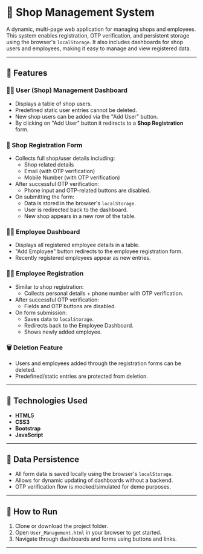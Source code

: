 # 🏪 Shop Management System

A dynamic, multi-page web application for managing shops and employees. This system enables registration, OTP verification, and persistent storage using the browser's `localStorage`. It also includes dashboards for shop users and employees, making it easy to manage and view registered data.

---

## 📌 Features

### 🧑‍💼 User (Shop) Management Dashboard
- Displays a table of shop users.
- Predefined static user entries cannot be deleted.
- New shop users can be added via the "Add User" button.
- By clicking on "Add User" button it redirects to a **Shop Registration** form.

### 📝 Shop Registration Form
- Collects full shop/user details including:
  - Shop related details
  - Email (with OTP verification)
  - Mobile Number (with OTP verification)
- After successful OTP verification:
  - Phone input and OTP-related buttons are disabled.
- On submitting the form:
  - Data is stored in the browser's `localStorage`.
  - User is redirected back to the dashboard.
  - New shop appears in a new row of the table.

### 👩‍💼 Employee Dashboard
- Displays all registered employee details in a table.
- "Add Employee" button redirects to the employee registration form.
- Recently registered employees appear as new entries.

### 👨‍🔧 Employee Registration
- Similar to shop registration:
  - Collects personal details + phone number with OTP verification.
- After successful OTP verification:
  - Fields and OTP buttons are disabled.
- On form submission:
  - Saves data to `localStorage`.
  - Redirects back to the Employee Dashboard.
  - Shows newly added employee.

### 🗑️ Deletion Feature
- Users and employees added through the registration forms can be deleted.
- Predefined/static entries are protected from deletion.

---

## 🧰 Technologies Used

- **HTML5**
- **CSS3**
- **Bootstrap**
- **JavaScript**

---

## 💾 Data Persistence

- All form data is saved locally using the browser's `localStorage`.
- Allows for dynamic updating of dashboards without a backend.
- OTP verification flow is mocked/simulated for demo purposes.

---

## 🚀 How to Run

1. Clone or download the project folder.
2. Open `User_Management.html` in your browser to get started.
3. Navigate through dashboards and forms using buttons and links.

---
